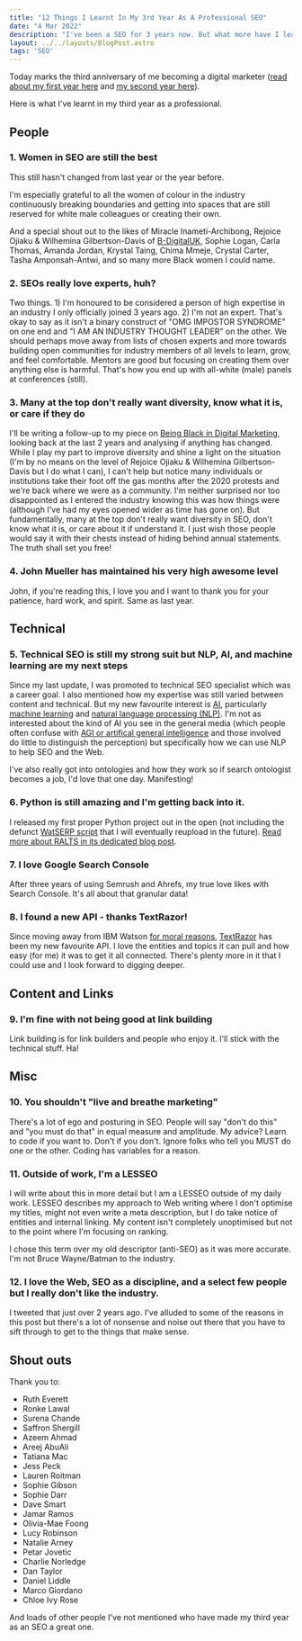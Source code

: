 ```yaml
---
title: "12 Things I Learnt In My 3rd Year As A Professional SEO"
date: "4 Mar 2022"
description: "I've been a SEO for 3 years now. But what more have I learnt? I wrote a list of 12 things I've picked up over that period."
layout: ../../layouts/BlogPost.astro
tags: 'SEO'
---
```


Today marks the third anniversary of me becoming a digital marketer ([read about my first year here](/post/first-year-professional-seo/) and [my second year here](/post/second-year-professional-seo/)).

Here is what I've learnt in my third year as a professional.

## People

### 1. Women in SEO are still the best

This still hasn't changed from last year or the year before.

I'm especially grateful to all the women of colour in the industry continuously breaking boundaries and getting into spaces that are still reserved for white male colleagues or creating their own.

And a special shout out to the likes of Miracle Inameti-Archibong, Rejoice Ojiaku & Wilhemina Gilbertson-Davis of [B-DigitalUK](https://twitter.com/bdigital_uk), Sophie Logan, Carla Thomas, Amanda Jordan, Krystal Taing, Chima Mmeje, Crystal Carter, Tasha Amponsah-Antwi, and so many more Black women I could name.

### 2. SEOs really love experts, huh?

Two things. 1) I'm honoured to be considered a person of high expertise in an industry I only officially joined 3 years ago. 2) I'm not an expert. That's okay to say as it isn't a binary construct of "OMG IMPOSTOR SYNDROME" on one end and "I AM AN INDUSTRY THOUGHT LEADER" on the other. We should perhaps move away from lists of chosen experts and more towards building open communities for industry members of all levels to learn, grow, and feel comfortable. Mentors are good but focusing on creating them over anything else is harmful. That's how you end up with all-white (male) panels at conferences (still).

### 3. Many at the top don't really want diversity, know what it is, or care if they do

I'll be writing a follow-up to my piece on [Being Black in Digital Marketing](https://www.adzooma.com/blog/being-black-in-digital-marketing/), looking back at the last 2 years and analysing if anything has changed. While I play my part to improve diversity and shine a light on the situation (I'm by no means on the level of Rejoice Ojiaku & Wilhemina Gilbertson-Davis but I do what I can), I can't help but notice many individuals or institutions take their foot off the gas months after the 2020 protests and we're back where we were as a community. I'm neither surprised nor too disappointed as I entered the industry knowing this was how things were (although I've had my eyes opened wider as time has gone on). But fundamentally, many at the top don't really want diversity in SEO, don't know what it is, or care about it if understand it. I just wish those people would say it with their chests instead of hiding behind annual statements. The truth shall set you free!

### 4. John Mueller has maintained his very high awesome level

John, if you're reading this, I love you and I want to thank you for your patience, hard work, and spirit. Same as last year.

## Technical

### 5. Technical SEO is still my strong suit but NLP, AI, and machine learning are my next steps

Since my last update, I was promoted to technical SEO specialist which was a career goal. I also mentioned how my expertise was still varied between content and technical. But my new favourite interest is [AI](https://logicface.co.uk/category/tech/ai/), particularly [machine learning](https://logicface.co.uk/tag/machine-learning/) and [natural language processing (NLP)](https://logicface.co.uk/tag/nlp/ai/). I'm not as interested about the kind of AI you see in the general media (which people often confuse with [AGI or artifical general intelligence](https://en.wikipedia.org/wiki/Artificial_general_intelligence) and those involved do little to distinguish the perception) but specifically how we can use NLP to help SEO and the Web.

I've also really got into ontologies and how they work so if search ontologist becomes a job, I'd love that one day. Manifesting!

### 6. Python is still amazing and I'm getting back into it.

I released my first proper Python project out in the open (not including the defunct [WatSERP script](https://www.semrush.com/blog/python-content-briefs-seo/) that I will eventually reupload in the future). [Read more about RALTS in its dedicated blog post](https://lukealexdavis.co.uk/post/introducing-ralts/).

### 7. I love Google Search Console

After three years of using Semrush and Ahrefs, my true love likes with Search Console. It's all about that granular data!

### 8. I found a new API - thanks TextRazor!

Since moving away from IBM Watson [for moral reasons](https://en.wikipedia.org/wiki/History_of_IBM#1939%E2%80%931945:_World_War_II), [TextRazor](https://www.textrazor.com/) has been my new favourite API. I love the entities and topics it can pull and how easy (for me) it was to get it all connected. There's plenty more in it that I could use and I look forward to digging deeper.

## Content and Links

### 9. I'm fine with not being good at link building

Link building is for link builders and people who enjoy it. I'll stick with the technical stuff. Ha!

## Misc

### 10. You shouldn't "live and breathe marketing"

There's a lot of ego and posturing in SEO. People will say "don't do this" and "you must do that" in equal measure and amplitude. My advice? Learn to code if you want to. Don't if you don't. Ignore folks who tell you MUST do one or the other. Coding has variables for a reason.

### 11. Outside of work, I'm a LESSEO

I will write about this in more detail but I am a LESSEO outside of my daily work. LESSEO describes my approach to Web writing where I don't optimise my titles, might not even write a meta description, but I do take notice of entities and internal linking. My content isn't completely unoptimised but not to the point where I'm focusing on ranking.

I chose this term over my old descriptor (anti-SEO) as it was more accurate. I'm not Bruce Wayne/Batman to the industry.

### 12. I love the Web, SEO as a discipline, and a select few people but I really don't like the industry.

I tweeted that just over 2 years ago. I've alluded to some of the reasons in this post but there's a lot of nonsense and noise out there that you have to sift through to get to the things that make sense. 

## Shout outs

Thank you to:

- Ruth Everett
- Ronke Lawal
- Surena Chande
- Saffron Shergill
- Azeem Ahmad
- Areej AbuAli
- Tatiana Mac
- Jess Peck
- Lauren Roitman
- Sophie Gibson
- Sophie Darr
- Dave Smart
- Jamar Ramos
- Olivia-Mae Foong
- Lucy Robinson
- Natalie Arney
- Petar Jovetic
- Charlie Norledge
- Dan Taylor
- Daniel Liddle
- Marco Giordano
- Chloe Ivy Rose 

And loads of other people I've not mentioned who have made my third year as an SEO a great one.
